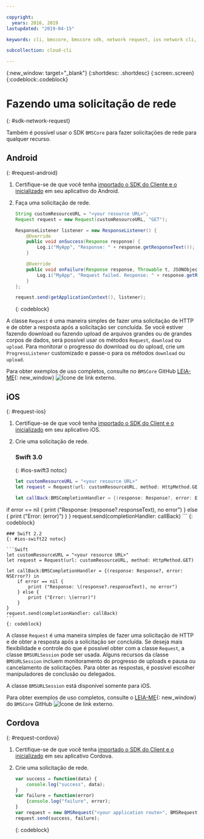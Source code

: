 ```yaml
---

copyright:
  years: 2016, 2019
lastupdated: "2019-04-15"

keywords: cli, bmscore, bmscore sdk, network request, ios network cli, android network cli, cordova network cli, mobile network request, mobile cli

subcollection: cloud-cli

---
```


{:new_window: target="_blank"}
{:shortdesc: .shortdesc}
{:screen:.screen}
{:codeblock:.codeblock}

# Fazendo uma solicitação de rede
{: #sdk-network-request}

Também é possível usar o SDK `BMSCore` para fazer solicitações de rede para qualquer recurso.

## Android
{: #request-android}

1. Certifique-se de que você tenha [importado o SDK do Cliente e o inicializado](/docs/cli/sdk?topic=cloud-cli-sdk_BMSClient#init-BMSClient-android) em seu aplicativo do Android.

2. Faça uma solicitação de rede.

	```Java
	String customResourceURL = "<your resource URL>";
	Request request = new Request(customResourceURL, "GET");

	ResponseListener listener = new ResponseListener() {
		@Override
		public void onSuccess(Response response) {
			Log.i("MyApp", "Response: " + response.getResponseText());
		}

		@Override
		public void onFailure(Response response, Throwable t, JSONObject extendedInfo) {
			Log.i("MyApp", "Request failed. Response: " + response.getResponseText() + ". Error: " + t.getLocalizedMessage());
		}
	};

	request.send(getApplicationContext(), listener);
	```
	{: codeblock}

A classe `Request` é uma maneira simples de fazer uma solicitação de HTTP e de obter a resposta após a solicitação ser concluída. Se você estiver fazendo download ou fazendo upload de arquivos grandes ou de grandes corpos de dados, será possível usar os métodos `Request`, `download` ou `upload`. Para monitorar o progresso do download ou do upload, crie um `ProgressListener` customizado e passe-o para os métodos `download` ou `upload`.

Para obter exemplos de uso completos, consulte no `BMSCore` GitHub [LEIA-ME](https://github.com/ibm-bluemix-mobile-services/bms-clientsdk-android-core){: new_window} ![Ícone de link externo](../../icons/launch-glyph.svg "Ícone de link externo").


## iOS
{: #request-ios}

1. Certifique-se de que você tenha [importado o SDK do Client e o inicializado](/docs/cli/sdk?topic=cloud-cli-sdk_BMSClient#init-BMSClient-ios) em seu aplicativo iOS.

2. Crie uma solicitação de rede.

	### Swift 3.0
	{: #ios-swift3 notoc}

	```Swift
	let customResourceURL = "<your resource URL>"
	let request = Request(url: customResourceURL, method: HttpMethod.GET)

	let callBack:BMSCompletionHandler = {(response: Response?, error: Error?) in
  if error == nil {
			print ("Response: \(response?.responseText), no error")
		} else {
			print ("Error: \(error)")
		}
	}
	request.send(completionHandler: callBack)
	```
	{: codeblock}

	### Swift 2.2
	{: #ios-swift22 notoc}

	```Swift
	let customResourceURL = "<your resource URL>"
	let request = Request(url: customResourceURL, method: HttpMethod.GET)

	let callBack:BMSCompletionHandler = {(response: Response?, error: NSError?) in
		if error == nil {
			print ("Response: \(response?.responseText), no error")
		} else {
			print ("Error: \(error)")
		}
	}
	request.send(completionHandler: callBack)
	```
	{: codeblock}

A classe `Request` é uma maneira simples de fazer uma solicitação de HTTP e de obter a resposta após a solicitação ser concluída. Se deseja mais flexibilidade e controle do que é possível obter com a classe `Request`, a classe `BMSURLSession` pode ser usada. Alguns recursos da classe `BMSURLSession` incluem monitoramento do progresso de uploads e pausa ou cancelamento de solicitações. Para obter as respostas, é possível escolher manipuladores de conclusão ou delegados.

A classe `BMSURLSession` está disponível somente para iOS.

Para obter exemplos de uso completos, consulte o [LEIA-ME](https://github.com/ibm-bluemix-mobile-services/bms-clientsdk-swift-core){: new_window} do `BMSCore` GitHub ![Ícone de link externo](../../icons/launch-glyph.svg "Ícone de link externo").

## Cordova
{: #request-cordova}

1. Certifique-se de que você tenha [importado o SDK do Client e o inicializado](/docs/cli/sdk?topic=cloud-cli-sdk_BMSClient#init-BMSClient-cordova) em seu aplicativo Cordova.

2. Crie uma solicitação de rede.

	```Javascript
	var success = function(data) {
		console.log("success", data);
	}
	var failure = function(error)
		{console.log("failure", error);
	}
	var request = new BMSRequest("<your application route>", BMSRequest.GET);
	request.send(success, failure);
	```
	{: codeblock}
